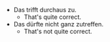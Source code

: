 - Das trifft durchaus zu.
	- That's quite correct.
- Das dürfte nicht ganz zutreffen.
	- That's not quite correct.